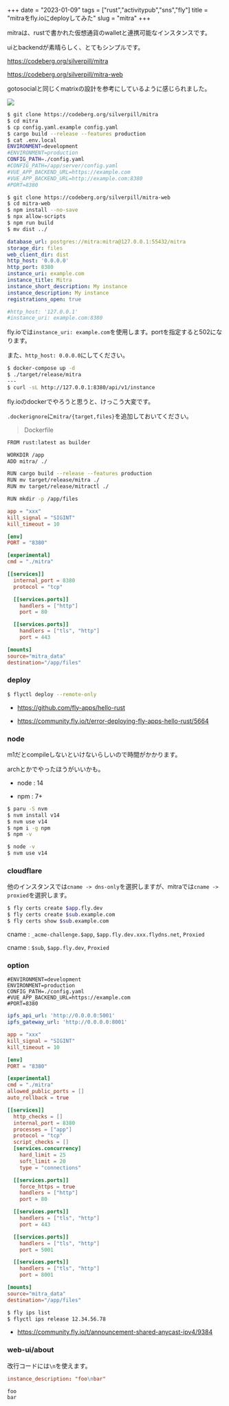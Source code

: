 +++
date = "2023-01-09"
tags = ["rust","activitypub","sns","fly"]
title = "mitraをfly.ioにdeployしてみた"
slug = "mitra"
+++

mitraは、rustで書かれた仮想通貨のwalletと連携可能なインスタンスです。

uiとbackendが素晴らしく、とてもシンプルです。

https://codeberg.org/silverpill/mitra

https://codeberg.org/silverpill/mitra-web

gotosocialと同じくmatrixの設計を参考にしているように感じられました。

![](https://raw.githubusercontent.com/syui/img/master/other/mitra_20230111_0001.png)

```sh
$ git clone https://codeberg.org/silverpill/mitra
$ cd mitra
$ cp config.yaml.example config.yaml
$ cargo build --release --features production
$ cat .env.local
ENVIRONMENT=development
#ENVIRONMENT=production
CONFIG_PATH=./config.yaml
#CONFIG_PATH=/app/server/config.yaml
#VUE_APP_BACKEND_URL=https://example.com
#VUE_APP_BACKEND_URL=http://example.com:8380
#PORT=8380

$ git clone https://codeberg.org/silverpill/mitra-web
$ cd mitra-web
$ npm install --no-save
$ npx allow-scripts
$ npm run build
$ mv dist ../
```

```yaml:config.yaml
database_url: postgres://mitra:mitra@127.0.0.1:55432/mitra
storage_dir: files
web_client_dir: dist
http_host: '0.0.0.0'
http_port: 8380
instance_uri: example.com
instance_title: Mitra
instance_short_description: My instance
instance_description: My instance
registrations_open: true

#http_host: '127.0.0.1'
#instance_uri: example.com:8380
```

fly.ioでは`instance_uri: example.com`を使用します。portを指定すると502になります。

また、`http_host: 0.0.0.0`にしてください。

```sh
$ docker-compose up -d
$ ./target/release/mitra
---
$ curl -sL http://127.0.0.1:8380/api/v1/instance
```

fly.ioのdockerでやろうと思うと、けっこう大変です。

`.dockerignore`に`mitra/{target,files}`を追加しておいてください。

> Dockerfile 

```sh
FROM rust:latest as builder

WORKDIR /app
ADD mitra/ ./

RUN cargo build --release --features production
RUN mv target/release/mitra ./
RUN mv target/release/mitractl ./

RUN mkdir -p /app/files
```

```toml:fly.toml
app = "xxx"
kill_signal = "SIGINT"
kill_timeout = 10

[env]
PORT = "8380"

[experimental]
cmd = "./mitra"

[[services]]
  internal_port = 8380
  protocol = "tcp"

  [[services.ports]]
    handlers = ["http"]
    port = 80

  [[services.ports]]
    handlers = ["tls", "http"]
    port = 443

[mounts]
source="mitra_data"
destination="/app/files"
```

### deploy

```sh
$ flyctl deploy --remote-only
```

- https://github.com/fly-apps/hello-rust

- https://community.fly.io/t/error-deploying-fly-apps-hello-rust/5664

### node

m1だとcompileしないといけないらしいので時間がかかります。

archとかでやったほうがいいかも。

- node : 14

- npm : 7+

```sh
$ paru -S nvm
$ nvm install v14
$ nvm use v14
$ npm i -g npm
$ npm -v

$ node -v
$ nvm use v14
```

### cloudflare

他のインスタンスでは`cname -> dns-only`を選択しますが、mitraでは`cname -> proxied`を選択します。

```sh
$ fly certs create $app.fly.dev
$ fly certs create $sub.example.com
$ fly certs show $sub.example.com
```

cname : `_acme-challenge.$app`, `$app.fly.dev.xxx.flydns.net`, `Proxied`

cname : `$sub`, `$app.fly.dev`, `Proxied`

### option

```sh:.env.local
#ENVIRONMENT=development
ENVIRONMENT=production
CONFIG_PATH=./config.yaml
#VUE_APP_BACKEND_URL=https://example.com
#PORT=8380
```

```yaml:config.yaml
ipfs_api_url: 'http://0.0.0.0:5001'
ipfs_gateway_url: 'http://0.0.0.0:8001'
```

```toml:fly.toml
app = "xxx"
kill_signal = "SIGINT"
kill_timeout = 10

[env]
PORT = "8380"

[experimental]
cmd = "./mitra"
allowed_public_ports = []
auto_rollback = true

[[services]]
  http_checks = []
  internal_port = 8380
  processes = ["app"]
  protocol = "tcp"
  script_checks = []
  [services.concurrency]
    hard_limit = 25
    soft_limit = 20
    type = "connections"

  [[services.ports]]
    force_https = true
    handlers = ["http"]
    port = 80

  [[services.ports]]
    handlers = ["tls", "http"]
    port = 443

  [[services.ports]]
    handlers = ["tls", "http"]
    port = 5001

  [[services.ports]]
    handlers = ["tls", "http"]
    port = 8001

[mounts]
source="mitra_data"
destination="/app/files"
```

```sh
$ fly ips list
$ flyctl ips release 12.34.56.78
```

- https://community.fly.io/t/announcement-shared-anycast-ipv4/9384

### web-ui/about

改行コードには`\n`を使えます。

```toml:config.toml
instance_description: "foo\nbar"
```

```html:/about/index.html
foo
bar
```

